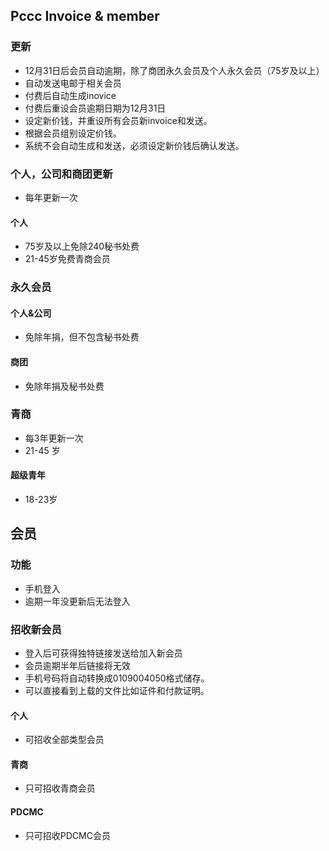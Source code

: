## Pccc Invoice & member
### 更新
- 12月31日后会员自动逾期，除了商团永久会员及个人永久会员（75岁及以上）
- 自动发送电邮于相关会员
- 付费后自动生成inovice
- 付费后重设会员逾期日期为12月31日
- 设定新价钱，并重设所有会员新invoice和发送。
- 根据会员组别设定价钱。
- 系统不会自动生成和发送，必须设定新价钱后确认发送。

 ### 个人，公司和商团更新
 - 每年更新一次

 #### 个人
 - 75岁及以上免除240秘书处费
 - 21-45岁免费青商会员

 ### 永久会员
 #### 个人&公司
 - 免除年捐，但不包含秘书处费

 #### 商团
 - 免除年捐及秘书处费

 ### 青商
 - 每3年更新一次
 - 21-45 岁

 #### 超级青年
 - 18-23岁

## 会员
### 功能
- 手机登入
- 逾期一年没更新后无法登入


### 招收新会员
- 登入后可获得独特链接发送给加入新会员
- 会员逾期半年后链接将无效
- 手机号码将自动转换成0109004050格式储存。
- 可以直接看到上载的文件比如证件和付款证明。

 #### 个人
 - 可招收全部类型会员

 #### 青商
 - 只可招收青商会员
 #### PDCMC
 - 只可招收PDCMC会员
